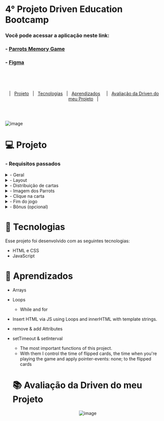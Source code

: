 

# 4° Projeto Driven Education Bootcamp

### Você pode acessar a aplicação neste link:
  ### - <a href="https://filipetenedini.github.io/p4-Driven-Parrots/"> Parrots Memory Game </a>
  ### - <a href="https://www.figma.com/file/EBizkrjH73Ku9fmib49Hlm/Parrot-Card-Game?node-id=0%3A1"> Figma </a>
  
  
<br><br><br>


<p align="center">
  |&nbsp;&nbsp;&nbsp<a href="#Projeto">Projeto</a>&nbsp;&nbsp;
  |&nbsp;&nbsp;&nbsp<a href="#Tecnologias">Tecnologias</a>&nbsp;&nbsp;
  |&nbsp;&nbsp;&nbsp<a href="#Aprendizados">Aprendizados</a>&nbsp;&nbsp;&nbsp;&nbsp;
  |&nbsp;&nbsp;&nbsp<a href="#avaliacao">Avaliação da Driven do meu Projeto</a>&nbsp;&nbsp;&nbsp;|&nbsp;
</p>
<br><br>

![image](https://user-images.githubusercontent.com/105571583/212483647-0a5b1d82-97e0-40cb-ae0f-0267670d1226.png)

<h1 id="Projeto"> 💻 Projeto</h1>

<h3>- Requisitos passados </h3>

<details>
<summary>    
- Geral
</summary>

  - [ ]  Não utilize nenhuma biblioteca para implementar este projeto (jQuery, lodash, React, etc), nem outras linguagens que compilem para JS (TypeScript, ELM, etc), somente JavaScript puro.
  - [ ]  Seu projeto deverá ser desenvolvido utilizando Git e GitHub, em um repositório público.
  - [ ]  A cada requisito implementado faça um *commit* com uma mensagem descritiva do que você evoluiu.
  
 </details>
 
<details>
<summary>    
- Layout
</summary>

  - [ ]  Aplicar layout para desktop e mobile, seguindo o Figma.
 
 </details>
 
 <details>
<summary>    
- Distribuição de cartas
</summary>

  - [ ]  Ao entrar no jogo, o usuário deverá ser perguntado com quantas cartas quer jogar (utilize `prompt`).
  - [ ]  O usuário só poderá inserir números pares no `prompt`, de 4 a 14. Qualquer número que fuja dessa regra não deve ser aceito. No caso de números inválidos, o `prompt` deverá ficar sendo repetido em loop, até que o usuário coloque um número válido.
  - [ ]  Após inserir um número de cartas válido, o jogo deverá inserir as cartas viradas pra baixo na página de forma que a distribuição seja aleatória.

</details>

<details>
<summary>
- Imagem dos Parrots
</summary

  - [ ]  É obrigatório que tanto a imagem do papagaio virado pra baixo quanto a imagem virada pra cima (gif) sejam implementadas como tag `<img src="...">` (não deve ser um background).
    - OBS: a carta em si pode ser uma `<div>`, somente a imagem do papagaio que deve ser uma `<img>`.
  - [ ]  Papagaios iguais devem necessariamente usar a mesma imagem como base (não podem ser arquivos diferentes para um mesmo papagaio).
 
 </details>
 
 <details>
 <summary>
 - Clique na carta
 </summary>
 
- [ ]  Ao clicar em uma carta, ela deve ser virada.
- [ ]  Caso seja a primeira carta do par, ela deve permanecer virada até o usuário escolher a segunda carta.
- [ ]  Caso seja a segunda carta virada, existem duas situações:
    - [ ]  Caso seja igual à primeira carta, o usuário acertou e ambas agora devem ficar viradas pra cima até o final do jogo;
    - [ ]  Caso seja uma carta diferente da primeira carta virada, o usuário errou. Nesse caso, o jogo deve **aguardar 1 segundo** e então virar as duas cartas para baixo novamente.
 </details>  

<details>
<summary>    
- Fim do jogo
</summary>

- [ ]  Quando o usuário terminar de virar todas as cartas corretamente, deverá ser exibido um alert com a mensagem "Você ganhou em X jogadas!", sendo X a quantidade de vezes que o usuário virou uma carta no jogo, ou seja, cada carta virada é uma jogada, não é virar duas cartas que é uma jogada.

</details>

<details>
<summary>    
- Bônus (opcional)
</summary>

<details>
<summary>    
- Relógio
</summary>

- [ ]  Coloque um relógio no topo superior direito da tela, contando quantos segundos já passaram desde o início do jogo.
- [ ]  Ao final do jogo, a mensagem de vitória deverá ser acrescida do tempo que o usuário levou pra finalizar o jogo, no seguinte formato: `Você ganhou em X jogadas! A duração do jogo foi de Y segundos!`.

</details>

<details>
<summary>    
- Reinicio de Jogo
</summary>

- [ ]  Ao final do jogo, após o alert de vitória, pergunte com um **prompt** se o usuário gostaria de reiniciar a partida.
- [ ]  Se ele responder `sim`, comece novamente o jogo perguntando a quantidade de cartas.
- [ ]  Se ele responder `não`, apenas feche o prompt e deixe as cartas como estão.
- [ ]  O prompt deve receber as strings “**sim**” e “**não**”, com todas as letras minúsculas e acentuação correta.
    - Esse prompt não deveria aceitar "s", "S", "n", "N" ou qualquer variação com letras maiúsculas ou minúsculas.

</details>
</details>

<h1 id="Tecnologias">🚀 Tecnologias</h1>

Esse projeto foi desenvolvido com as seguintes tecnologias:

- HTML e CSS
- JavaScript


<h1 id="Aprendizados">🧠 Aprendizados</h1>

- Arrays
- Loops
  - While and for
- Insert HTML via JS using Loops and innerHTML with template strings.
- remove & add Attributes
- setTimeout & setInterval
  - The most important functions of this project.
  - With them I control the time of flipped cards, the time when you're playing the game and apply pointer-events: none; to the flipped cards

  <h1 id="avaliacao">📚 Avaliação da Driven do meu Projeto</h1>
  <div align="center">
  
  ![image](https://user-images.githubusercontent.com/105571583/214611640-905b2c0f-31a1-48ab-bd3c-e8b6201d02d4.png)

  
  </div>
